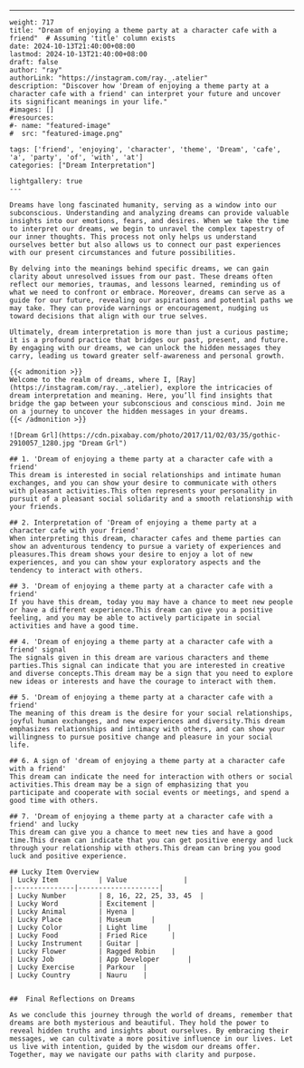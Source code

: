 ---
    weight: 717
    title: "Dream of enjoying a theme party at a character cafe with a friend"  # Assuming 'title' column exists
    date: 2024-10-13T21:40:00+08:00
    lastmod: 2024-10-13T21:40:00+08:00
    draft: false
    author: "ray"
    authorLink: "https://instagram.com/ray._.atelier"
    description: "Discover how 'Dream of enjoying a theme party at a character cafe with a friend' can interpret your future and uncover its significant meanings in your life."
    #images: []
    #resources:
    #- name: "featured-image"
    #  src: "featured-image.png"
    
    tags: ['friend', 'enjoying', 'character', 'theme', 'Dream', 'cafe', 'a', 'party', 'of', 'with', 'at']
    categories: ["Dream Interpretation"]
    
    lightgallery: true
    ---
    
    Dreams have long fascinated humanity, serving as a window into our subconscious. Understanding and analyzing dreams can provide valuable insights into our emotions, fears, and desires. When we take the time to interpret our dreams, we begin to unravel the complex tapestry of our inner thoughts. This process not only helps us understand ourselves better but also allows us to connect our past experiences with our present circumstances and future possibilities.
    
    By delving into the meanings behind specific dreams, we can gain clarity about unresolved issues from our past. These dreams often reflect our memories, traumas, and lessons learned, reminding us of what we need to confront or embrace. Moreover, dreams can serve as a guide for our future, revealing our aspirations and potential paths we may take. They can provide warnings or encouragement, nudging us toward decisions that align with our true selves.
    
    Ultimately, dream interpretation is more than just a curious pastime; it is a profound practice that bridges our past, present, and future. By engaging with our dreams, we can unlock the hidden messages they carry, leading us toward greater self-awareness and personal growth.
    
    {{< admonition >}}
    Welcome to the realm of dreams, where I, [Ray](https://instagram.com/ray._.atelier), explore the intricacies of dream interpretation and meaning. Here, you’ll find insights that bridge the gap between your subconscious and conscious mind. Join me on a journey to uncover the hidden messages in your dreams.
    {{< /admonition >}}
    
    ![Dream Grl](https://cdn.pixabay.com/photo/2017/11/02/03/35/gothic-2910057_1280.jpg "Dream Grl")
    
    ## 1. 'Dream of enjoying a theme party at a character cafe with a friend'
    This dream is interested in social relationships and intimate human exchanges, and you can show your desire to communicate with others with pleasant activities.This often represents your personality in pursuit of a pleasant social solidarity and a smooth relationship with your friends.
    
    ## 2. Interpretation of 'Dream of enjoying a theme party at a character cafe with your friend'
    When interpreting this dream, character cafes and theme parties can show an adventurous tendency to pursue a variety of experiences and pleasures.This dream shows your desire to enjoy a lot of new experiences, and you can show your exploratory aspects and the tendency to interact with others.
    
    ## 3. 'Dream of enjoying a theme party at a character cafe with a friend'
    If you have this dream, today you may have a chance to meet new people or have a different experience.This dream can give you a positive feeling, and you may be able to actively participate in social activities and have a good time.
    
    ## 4. 'Dream of enjoying a theme party at a character cafe with a friend' signal
    The signals given in this dream are various characters and theme parties.This signal can indicate that you are interested in creative and diverse concepts.This dream may be a sign that you need to explore new ideas or interests and have the courage to interact with them.
    
    ## 5. 'Dream of enjoying a theme party at a character cafe with a friend'
    The meaning of this dream is the desire for your social relationships, joyful human exchanges, and new experiences and diversity.This dream emphasizes relationships and intimacy with others, and can show your willingness to pursue positive change and pleasure in your social life.
    
    ## 6. A sign of 'dream of enjoying a theme party at a character cafe with a friend'
    This dream can indicate the need for interaction with others or social activities.This dream may be a sign of emphasizing that you participate and cooperate with social events or meetings, and spend a good time with others.
    
    ## 7. 'Dream of enjoying a theme party at a character cafe with a friend' and lucky
    This dream can give you a chance to meet new ties and have a good time.This dream can indicate that you can get positive energy and luck through your relationship with others.This dream can bring you good luck and positive experience.
    
    ## Lucky Item Overview
    | Lucky Item          | Value              |
    |---------------|--------------------|
    | Lucky Number        | 8, 16, 22, 25, 33, 45  |
    | Lucky Word          | Excitement |
    | Lucky Animal        | Hyena |
    | Lucky Place         | Museum     |
    | Lucky Color         | Light lime     |
    | Lucky Food          | Fried Rice      |
    | Lucky Instrument    | Guitar |
    | Lucky Flower        | Ragged Robin    |
    | Lucky Job           | App Developer       |
    | Lucky Exercise      | Parkour  |
    | Lucky Country       | Nauru    |
    
    
    ##  Final Reflections on Dreams
    
    As we conclude this journey through the world of dreams, remember that dreams are both mysterious and beautiful. They hold the power to reveal hidden truths and insights about ourselves. By embracing their messages, we can cultivate a more positive influence in our lives. Let us live with intention, guided by the wisdom our dreams offer. Together, may we navigate our paths with clarity and purpose.
    